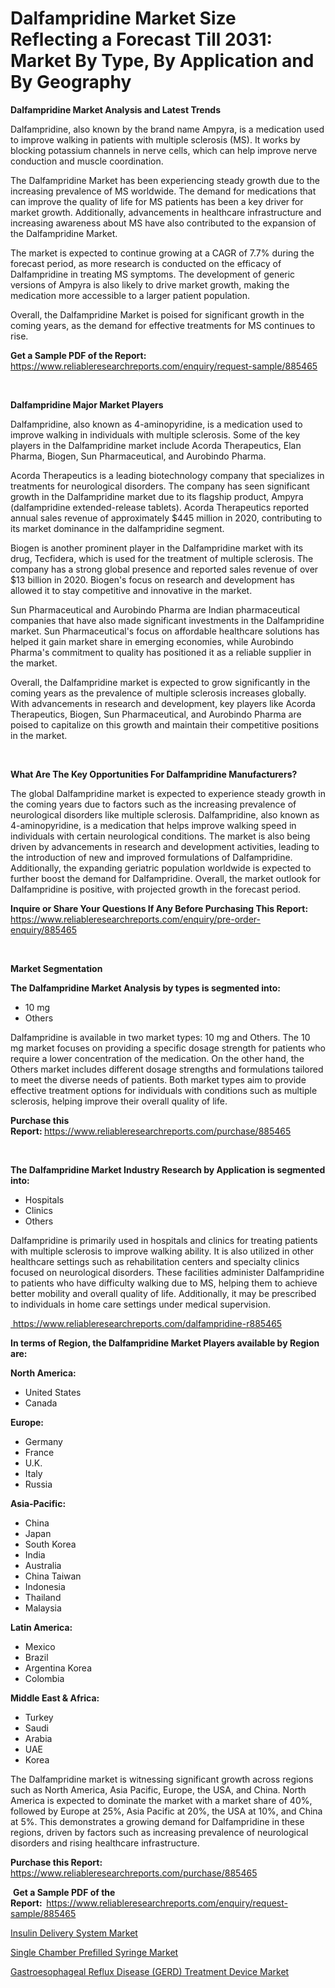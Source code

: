 <p><h1>Dalfampridine Market Size Reflecting a Forecast Till 2031: Market By Type, By Application and By Geography</h1></p><p><strong>Dalfampridine Market Analysis and Latest Trends</strong></p>
<p><p>Dalfampridine, also known by the brand name Ampyra, is a medication used to improve walking in patients with multiple sclerosis (MS). It works by blocking potassium channels in nerve cells, which can help improve nerve conduction and muscle coordination.</p><p>The Dalfampridine Market has been experiencing steady growth due to the increasing prevalence of MS worldwide. The demand for medications that can improve the quality of life for MS patients has been a key driver for market growth. Additionally, advancements in healthcare infrastructure and increasing awareness about MS have also contributed to the expansion of the Dalfampridine Market.</p><p>The market is expected to continue growing at a CAGR of 7.7% during the forecast period, as more research is conducted on the efficacy of Dalfampridine in treating MS symptoms. The development of generic versions of Ampyra is also likely to drive market growth, making the medication more accessible to a larger patient population.</p><p>Overall, the Dalfampridine Market is poised for significant growth in the coming years, as the demand for effective treatments for MS continues to rise.</p></p>
<p><strong>Get a Sample PDF of the Report:&nbsp;</strong> <a href="https://www.reliableresearchreports.com/enquiry/request-sample/885465">https://www.reliableresearchreports.com/enquiry/request-sample/885465</a></p>
<p>&nbsp;</p>
<p><strong>Dalfampridine Major Market Players</strong></p>
<p><p>Dalfampridine, also known as 4-aminopyridine, is a medication used to improve walking in individuals with multiple sclerosis. Some of the key players in the Dalfampridine market include Acorda Therapeutics, Elan Pharma, Biogen, Sun Pharmaceutical, and Aurobindo Pharma.</p><p>Acorda Therapeutics is a leading biotechnology company that specializes in treatments for neurological disorders. The company has seen significant growth in the Dalfampridine market due to its flagship product, Ampyra (dalfampridine extended-release tablets). Acorda Therapeutics reported annual sales revenue of approximately $445 million in 2020, contributing to its market dominance in the dalfampridine segment.</p><p>Biogen is another prominent player in the Dalfampridine market with its drug, Tecfidera, which is used for the treatment of multiple sclerosis. The company has a strong global presence and reported sales revenue of over $13 billion in 2020. Biogen's focus on research and development has allowed it to stay competitive and innovative in the market.</p><p>Sun Pharmaceutical and Aurobindo Pharma are Indian pharmaceutical companies that have also made significant investments in the Dalfampridine market. Sun Pharmaceutical's focus on affordable healthcare solutions has helped it gain market share in emerging economies, while Aurobindo Pharma's commitment to quality has positioned it as a reliable supplier in the market.</p><p>Overall, the Dalfampridine market is expected to grow significantly in the coming years as the prevalence of multiple sclerosis increases globally. With advancements in research and development, key players like Acorda Therapeutics, Biogen, Sun Pharmaceutical, and Aurobindo Pharma are poised to capitalize on this growth and maintain their competitive positions in the market.</p></p>
<p>&nbsp;</p>
<p><strong>What Are The Key Opportunities For Dalfampridine Manufacturers?</strong></p>
<p><p>The global Dalfampridine market is expected to experience steady growth in the coming years due to factors such as the increasing prevalence of neurological disorders like multiple sclerosis. Dalfampridine, also known as 4-aminopyridine, is a medication that helps improve walking speed in individuals with certain neurological conditions. The market is also being driven by advancements in research and development activities, leading to the introduction of new and improved formulations of Dalfampridine. Additionally, the expanding geriatric population worldwide is expected to further boost the demand for Dalfampridine. Overall, the market outlook for Dalfampridine is positive, with projected growth in the forecast period.</p></p>
<p><strong>Inquire or Share Your Questions If Any Before Purchasing This Report:</strong> <a href="https://www.reliableresearchreports.com/enquiry/pre-order-enquiry/885465">https://www.reliableresearchreports.com/enquiry/pre-order-enquiry/885465</a></p>
<p>&nbsp;</p>
<p><strong>Market Segmentation</strong></p>
<p><strong>The Dalfampridine Market Analysis by types is segmented into:</strong></p>
<p><ul><li>10 mg</li><li>Others</li></ul></p>
<p><p>Dalfampridine is available in two market types: 10 mg and Others. The 10 mg market focuses on providing a specific dosage strength for patients who require a lower concentration of the medication. On the other hand, the Others market includes different dosage strengths and formulations tailored to meet the diverse needs of patients. Both market types aim to provide effective treatment options for individuals with conditions such as multiple sclerosis, helping improve their overall quality of life.</p></p>
<p><strong>Purchase this Report:&nbsp;</strong><a href="https://www.reliableresearchreports.com/purchase/885465">https://www.reliableresearchreports.com/purchase/885465</a></p>
<p>&nbsp;</p>
<p><strong>The Dalfampridine Market Industry Research by Application is segmented into:</strong></p>
<p><ul><li>Hospitals</li><li>Clinics</li><li>Others</li></ul></p>
<p><p>Dalfampridine is primarily used in hospitals and clinics for treating patients with multiple sclerosis to improve walking ability. It is also utilized in other healthcare settings such as rehabilitation centers and specialty clinics focused on neurological disorders. These facilities administer Dalfampridine to patients who have difficulty walking due to MS, helping them to achieve better mobility and overall quality of life. Additionally, it may be prescribed to individuals in home care settings under medical supervision.</p></p>
<p><a href="https://www.reliableresearchreports.com/dalfampridine-r885465">&nbsp;https://www.reliableresearchreports.com/dalfampridine-r885465</a></p>
<p><strong>In terms of Region, the Dalfampridine Market Players available by Region are:</strong></p>
<p>
    <p> <strong> North America: </strong>
        <ul>
            <li>United States</li>
            <li>Canada</li>
        </ul>
        </p> 
    <p> <strong> Europe: </strong>
        <ul>
            <li>Germany</li>
            <li>France</li>
            <li>U.K.</li>
            <li>Italy</li>
            <li>Russia</li>
        </ul>
        </p> 
    <p> <strong> Asia-Pacific: </strong>
        <ul>
            <li>China</li>
            <li>Japan</li>
            <li>South Korea</li>
            <li>India</li>
            <li>Australia</li>
            <li>China Taiwan</li>
            <li>Indonesia</li>
            <li>Thailand</li>
            <li>Malaysia</li>
        </ul>
        </p> 
    <p> <strong> Latin America: </strong>
        <ul>
            <li>Mexico</li>
            <li>Brazil</li>
            <li>Argentina Korea</li>
            <li>Colombia</li>
        </ul>
        </p> 
    <p> <strong> Middle East & Africa: </strong>
        <ul>
            <li>Turkey</li>
            <li>Saudi</li>
            <li>Arabia</li>
            <li>UAE</li>
            <li>Korea</li>
        </ul>
    </p>
    </p>
<p><p>The Dalfampridine market is witnessing significant growth across regions such as North America, Asia Pacific, Europe, the USA, and China. North America is expected to dominate the market with a market share of 40%, followed by Europe at 25%, Asia Pacific at 20%, the USA at 10%, and China at 5%. This demonstrates a growing demand for Dalfampridine in these regions, driven by factors such as increasing prevalence of neurological disorders and rising healthcare infrastructure.</p></p>
<p><strong>Purchase this Report: </strong><a href="https://www.reliableresearchreports.com/purchase/885465">https://www.reliableresearchreports.com/purchase/885465</a></p>
<p>&nbsp;<strong>Get a Sample PDF of the Report:&nbsp;&nbsp;</strong><a href="https://www.reliableresearchreports.com/enquiry/request-sample/885465">https://www.reliableresearchreports.com/enquiry/request-sample/885465</a></p>
<p><strong></strong></p>
<p><p><a href="https://www.linkedin.com/pulse/insights-insulin-delivery-system-market-size-analysing-share-eyzme">Insulin Delivery System Market</a></p><p><a href="https://www.linkedin.com/pulse/single-chamber-prefilled-syringe-market-research-report-unlocks-x8xne">Single Chamber Prefilled Syringe Market</a></p><p><a href="https://www.linkedin.com/pulse/gastroesophageal-reflux-disease-gerd-treatment-device-market-dobzf">Gastroesophageal Reflux Disease (GERD) Treatment Device Market</a></p></p>